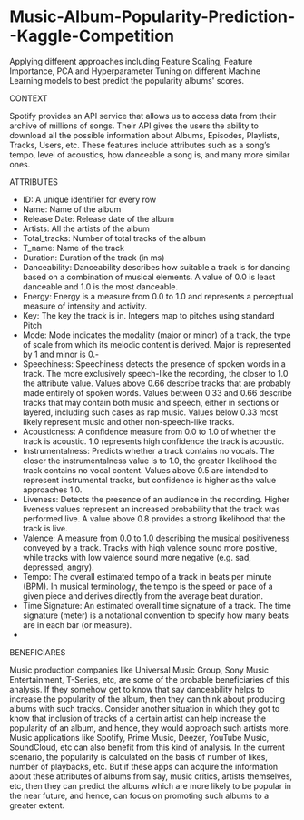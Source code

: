 # Music-Album-Popularity-Prediction--Kaggle-Competition
Applying different approaches including Feature Scaling, Feature Importance, PCA and Hyperparameter Tuning on different Machine Learning models to best predict the popularity albums' scores.

CONTEXT

Spotify provides an API service that allows us to access data from their archive of millions of songs. Their API gives the users the ability to download all the possible information about Albums, Episodes, Playlists, Tracks, Users, etc. These features include attributes such as a song’s tempo, level of acoustics, how danceable a song is, and many more similar ones.

ATTRIBUTES

- ID: A unique identifier for every row
- Name: Name of the album
- Release Date: Release date of the album
- Artists: All the artists of the album
- Total_tracks: Number of total tracks of the album
- T_name: Name of the track
- Duration: Duration of the track (in ms)
- Danceability: Danceability describes how suitable a track is for dancing based on a combination of musical elements. A value of 0.0 is least danceable and 1.0 is the most danceable.
- Energy: Energy is a measure from 0.0 to 1.0 and represents a perceptual measure of intensity and activity.
- Key: The key the track is in. Integers map to pitches using standard Pitch
- Mode: Mode indicates the modality (major or minor) of a track, the type of scale from which its melodic content is derived. Major is represented by 1 and minor is 0.-
- Speechiness: Speechiness detects the presence of spoken words in a track. The more exclusively speech-like the recording, the closer to 1.0 the attribute value. Values above 0.66 describe tracks that are probably made entirely of spoken words. Values between 0.33 and 0.66 describe tracks that may contain both music and speech, either in sections or layered, including such cases as rap music. Values below 0.33 most likely represent music and other non-speech-like tracks.
- Acousticness: A confidence measure from 0.0 to 1.0 of whether the track is acoustic. 1.0 represents high confidence the track is acoustic.
- Instrumentalness: Predicts whether a track contains no vocals. The closer the instrumentalness value is to 1.0, the greater likelihood the track contains no vocal content. Values above 0.5 are intended to represent instrumental tracks, but confidence is higher as the value approaches 1.0.
- Liveness: Detects the presence of an audience in the recording. Higher liveness values represent an increased probability that the track was performed live. A value above 0.8 provides a strong likelihood that the track is live.
- Valence: A measure from 0.0 to 1.0 describing the musical positiveness conveyed by a track. Tracks with high valence sound more positive, while tracks with low valence sound more negative (e.g. sad, depressed, angry).
- Tempo: The overall estimated tempo of a track in beats per minute (BPM). In musical terminology, the tempo is the speed or pace of a given piece and derives directly from the average beat duration.
- Time Signature: An estimated overall time signature of a track. The time signature (meter) is a notational convention to specify how many beats are in each bar (or measure).
- 
BENEFICIARES

Music production companies like Universal Music Group, Sony Music Entertainment, T-Series, etc, are some of the probable beneficiaries of this analysis.
If they somehow get to know that say danceability helps to increase the popularity of the album, then they can think about producing albums with such tracks.
Consider another situation in which they got to know that inclusion of tracks of a certain artist can help increase the popularity of an album, and hence, they would approach such artists more.
Music applications like Spotify, Prime Music, Deezer, YouTube Music, SoundCloud, etc can also benefit from this kind of analysis. In the current scenario, the popularity is calculated on the basis of number of likes, number of playbacks, etc.
But if these apps can acquire the information about these attributes of albums from say, music critics, artists themselves, etc, then they can predict the albums which are more likely to be popular in the near future, and hence, can focus on promoting such albums to a greater extent.
